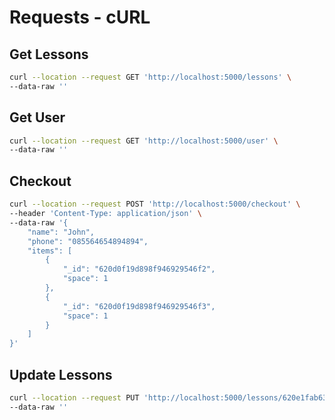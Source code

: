 # Requests - cURL

## Get Lessons 
```sh
curl --location --request GET 'http://localhost:5000/lessons' \
--data-raw ''
```

## Get User 
```sh
curl --location --request GET 'http://localhost:5000/user' \
--data-raw ''
```

## Checkout
```sh
curl --location --request POST 'http://localhost:5000/checkout' \
--header 'Content-Type: application/json' \
--data-raw '{
    "name": "John",
    "phone": "085564654894894",
    "items": [
        {
            "_id": "620d0f19d898f946929546f2",
            "space": 1
        },
        {
            "_id": "620d0f19d898f946929546f3",
            "space": 1
        }
    ]
}'
```

## Update Lessons
```sh
curl --location --request PUT 'http://localhost:5000/lessons/620e1fab6349b2e2ba9802e3' \
--data-raw ''
```
